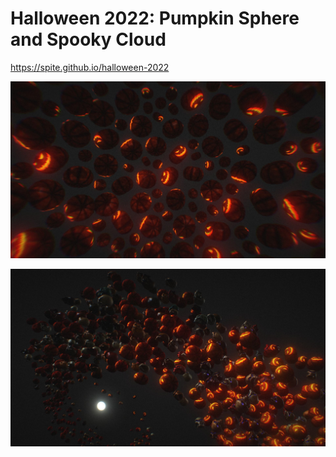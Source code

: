 # Halloween 2022: Pumpkin Sphere and Spooky Cloud

https://spite.github.io/halloween-2022

[<img src="/screenshots/halloween-2022-1.jpg">](https://spite.github.io/halloween-2022/1)

[<img src="/screenshots/halloween-2022-2.jpg">](https://spite.github.io/halloween-2022/2)

